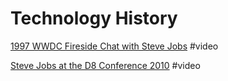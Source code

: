 # Technology History

[1997 WWDC Fireside Chat with Steve Jobs](https://www.youtube.com/watch?v=6iACK-LNnzM) \#video

[Steve Jobs at the D8 Conference 2010](https://www.youtube.com/watch?v=a0AZLPqjpkg) \#video

